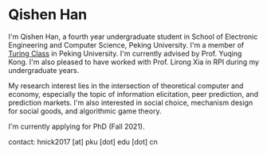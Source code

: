 # Qishen Han

I'm Qishen Han, a fourth year undergraduate student in School of Electronic Engineering and Computer Science, Peking University. I'm a member of [Turing Class](https://cfcs.pku.edu.cn/english/research/turingprogram/introduction1/index.htm) in Peking University. I'm currently advised by Prof. Yuqing Kong. I'm also pleased to have worked with Prof. Lirong Xia in RPI during my undergraduate years. 

My research interest lies in the intersection of theoretical computer and economy, especially the topic of information elicitation, peer prediction, and prediction markets. I'm also interested in social choice, mechanism design for social goods, and algorithmic game theory. 



I'm currently applying for PhD (Fall 2021). 



contact: hnick2017 [at] pku [dot] edu [dot] cn

